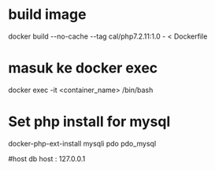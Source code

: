 # build image
docker build --no-cache --tag cal/php7.2.11:1.0 - < Dockerfile

# masuk ke docker exec
docker exec -it <container_name> /bin/bash

# Set php install for mysql
docker-php-ext-install mysqli pdo pdo_mysql

#host db
host : 127.0.0.1
